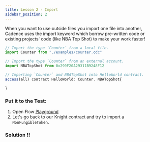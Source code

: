```yaml
---
title: Lesson 2 - Import
sidebar_position: 2
---
```


When you want to use outside files you import one file into another, Cadence uses the import keyword which borrow pre-written code or existing projects' code (like NBA Top Shot) to make your work faster!

```jsx
// Import the type `Counter` from a local file.
import Counter from "./examples/counter.cdc"

// Import the type `Counter` from an external account.
import NBATopShot from 0x299F20A29311B9248F12

// Importing `Counter` and NBATopShot into HelloWorld contract.
access(all) contract HelloWorld: Counter, NBATopShot{

}
```

### **Put it to the Test:**

1. Open Flow [Playground](https://play.flow.com/)
2. Let's go back to our Knight contract and try to import a `NonFungibleToken`.

### Solution !!
